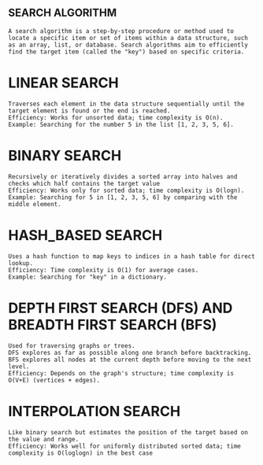 ## SEARCH ALGORITHM
	A search algorithm is a step-by-step procedure or method used to locate a specific item or set of items within a data structure, such as an array, list, or database. Search algorithms aim to efficiently find the target item (called the "key") based on specific criteria.

# LINEAR SEARCH
	Traverses each element in the data structure sequentially until the target element is found or the end is reached.
	Efficiency: Works for unsorted data; time complexity is O(n).
	Example: Searching for the number 5 in the list [1, 2, 3, 5, 6].

# BINARY SEARCH
	Recursively or iteratively divides a sorted array into halves and checks which half contains the target value
	Efficiency: Works only for sorted data; time complexity is O(logn).
	Example: Searching for 5 in [1, 2, 3, 5, 6] by comparing with the middle element.

# HASH_BASED SEARCH
	Uses a hash function to map keys to indices in a hash table for direct lookup.
	Efficiency: Time complexity is O(1) for average cases.
	Example: Searching for "key" in a dictionary.

# DEPTH FIRST SEARCH (DFS) AND BREADTH FIRST SEARCH (BFS)
	Used for traversing graphs or trees.
	DFS explores as far as possible along one branch before backtracking.
	BFS explores all nodes at the current depth before moving to the next level.
	Efficiency: Depends on the graph's structure; time complexity is O(V+E) (vertices + edges).

# INTERPOLATION SEARCH
	Like binary search but estimates the position of the target based on the value and range.
	Efficiency: Works well for uniformly distributed sorted data; time complexity is O(loglogn) in the best case
